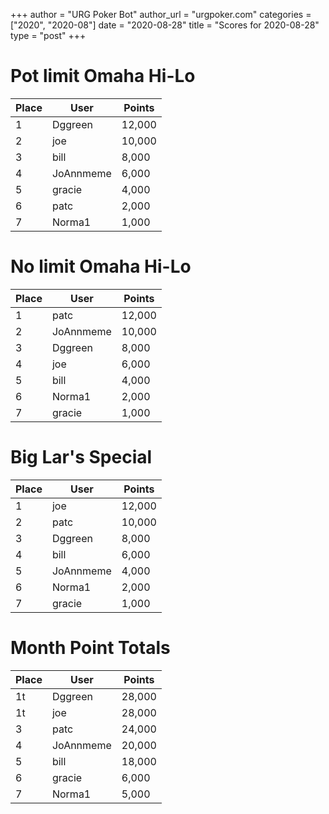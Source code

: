 +++
author = "URG Poker Bot"
author_url = "urgpoker.com"
categories = ["2020", "2020-08"]
date = "2020-08-28"
title = "Scores for 2020-08-28"
type = "post"
+++
# Pot limit Omaha Hi-Lo

| Place | User | Points |
|-------|------|--------|
| 1 | Dggreen | 12,000 |
| 2 | joe | 10,000 |
| 3 | bill | 8,000 |
| 4 | JoAnnmeme | 6,000 |
| 5 | gracie | 4,000 |
| 6 | patc | 2,000 |
| 7 | Norma1 | 1,000 |

# No limit Omaha Hi-Lo

| Place | User | Points |
|-------|------|--------|
| 1 | patc | 12,000 |
| 2 | JoAnnmeme | 10,000 |
| 3 | Dggreen | 8,000 |
| 4 | joe | 6,000 |
| 5 | bill | 4,000 |
| 6 | Norma1 | 2,000 |
| 7 | gracie | 1,000 |

# Big Lar's Special

| Place | User | Points |
|-------|------|--------|
| 1 | joe | 12,000 |
| 2 | patc | 10,000 |
| 3 | Dggreen | 8,000 |
| 4 | bill | 6,000 |
| 5 | JoAnnmeme | 4,000 |
| 6 | Norma1 | 2,000 |
| 7 | gracie | 1,000 |

# Month Point Totals

| Place | User | Points |
|-------|------|--------|
| 1t | Dggreen | 28,000 |
| 1t | joe | 28,000 |
| 3 | patc | 24,000 |
| 4 | JoAnnmeme | 20,000 |
| 5 | bill | 18,000 |
| 6 | gracie | 6,000 |
| 7 | Norma1 | 5,000 |
